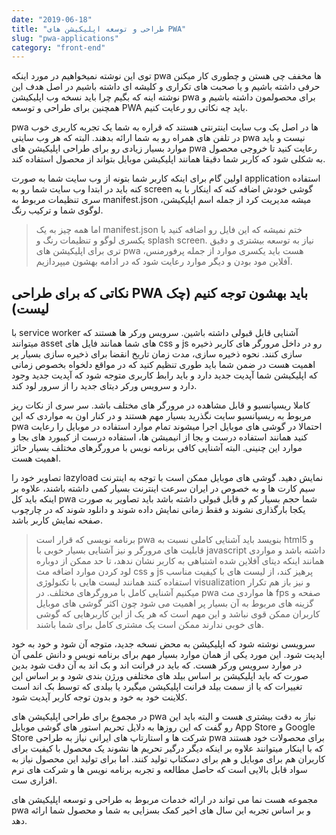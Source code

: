 ```yaml
---
date: "2019-06-18"
title: "طراحی و توسعه اپلیکیشن های PWA"
slug: "pwa-applications"
category: "front-end"
---
```

توی این نوشته نمیخواهیم در مورد اینکه pwa ها مخفف چی هستن و چطوری کار میکنن حرفی داشته باشیم و یا صحبت های تکراری و کلیشه ای داشته باشیم در اصل هدف این نوشته اینه که بگیم چرا باید نسخه وب اپلیکیشن pwa برای محصولمون داشته باشیم و همچنین برای طراحی و توسعه PWA باید چه نکاتی رو رعایت کنیم.

pwa ها در اصل یک وب سایت اینترنتی هستند که قراره به شما یک تجربه کاربری خوب در تلفن های همراه رو به شما ارائه بدهند. البته که هر وب سایتی pwa نیست و باید موارد بسیار زیادی رو برای طراحی اپلیکیشن های pwa رعایت کنید تا خروجی محصول به شکلی شود که کاربر شما دقیقا همانند اپلیکیشن موبایل بتواند از محصول استفاده کند.

اولین گام برای اینکه کاربر شما بتونه از وب سایت شما به صورت application استفاده کنه باید در ابتدا وب سایت شما رو به screen گوشی خودش اضافه کنه که اینکار با یه سری تنظیمات مربوط به manifest.json میشه مدیریت کرد از جمله اسم اپلیکیشن، لوگوی شما و ترکیب رنگ.
<!--more-->
> اما همه چیز به یک manifest.json ختم نمیشه که این فایل رو اضافه کنید با یکسری لوگو و تنظیمات رنگ و splash screen. نیاز به توسعه بیشتری و دقیق تری برای اپلیکیشن های pwa هست باید یکسری موارد از جمله پرفورمنس، آفلاین مود بودن و دیگر موارد رعایت شود که در ادامه بهشون میپردازیم.

## نکاتی که برای طراحی PWA باید بهشون توجه کنیم (چک لیست)

با service worker آشنایی قابل قبولی داشته باشین. سرویس ورکر ها هستند که میتوانند asset های شما همانند فایل های css و js رو در داخل مرورگر های کاربر ذخیره سازی کنند. نحوه ذخیره سازی، مدت زمان تاریخ انقضا برای ذخیره سازی بسیار پر اهمیت هست در ضمن شما باید طوری تنظیم کنید که در مواقع دلخواه بخصوص زمانی که اپلیکیشن شما آپدیت جدید دارد و باید رابط کاربری متوجه شود که آپدیت جدید وجود دارد و سرویس ورکر دیتای جدید را از سرور لود کند.

کاملا ریسپانسیو و قابل مشاهده در مرورگر های مختلف باشد. سر سری از نکات ریز مربوط به ریسپانسیو سایت نگذرید بسیار مهم هستند و در کنار اون به مواردی که این pwa احتمالا در گوشی های موبایل اجرا میشوند تمام موارد استفاده در موبایل را رعایت کنید همانند استفاده درست و بجا از انیمیشن ها، استفاده درست از کیبورد های بجا و موارد این چنینی. البته آشنایی کافی برنامه نویس با مرورگرهای مختلف بسیار حائز اهمیت هست.

تصاویر خود را lazyload نمایش دهید. گوشی های موبایل ممکن است با توجه به اینترنت سیم کارت ها و به خصوص در ایران سرعت اینترنت بسیار کمی داشته باشند، علاوه بر اینکه باید کل pwa شما حجم بسیار کم و قابل قبولی داشته باشد باید تصاویر به صورت یکجا بارگذاری نشوند و فقط زمانی نمایش داده شوند و دانلود شوند که در چارچوب صفحه نمایش کاربر باشد.

> برنامه نویسی که قرار است pwa بنویسد باید آشنایی کاملی نسبت به html5 و قابلیت های مرورگر و نیز آشنایی بسیار خوبی با javascript داشته باشد و مواردی همانند اینکه دیتای آفلاین شده اشتباهی به کاربر نشان ندهد، تا حد ممکن از دوباره لود کردن موارد اضافه مث css و js پرهیز کند، از لیست های با کیفیت مناسب استفاده کنند همانند لیست هایی با تکنولوژی visualization و نیز باز هم تکرار میکنیم آشنایی کامل با مرورگرهای مختلف. در pwa ها مواردی مث fps صفحه و گزینه های مربوط به آن بسیار پر اهمیت می شود چون اکثر گوشی های موبایل کاربران ممکن قوی نباشد و این مهم است که هر یک از این کاربرهایی که گوشی های خوبی ندارند ممکن است یک مشتری کامل برای شما باشند.

سرویسی نوشته شود که اپلیکیشن به محض نسخه جدید، متوجه آن شود و خود به خود اپدیت شود. این مورد یکی از همان موارد بسیار مهم برای برنامه نویس و دانش علمی آن در موارد سرویس ورکر هست. که باید در فرانت اند و بک اند به آن دقت شود بدین صورت که باید اپلیکیشن بر اساس بیلد های مختلفی ورژن بندی شود و بر اساس این تغییرات که یا از سمت بیلد فرانت اپلیکیشن میگیرد یا بیلدی که توسط بک اند است کلاینت خود به خود و بدون توجه کاربر آپدیت شود.

در مجموع برای طراحی اپلیکیشن های pwa نیاز به دقت بیشتری هست و البته باید این رو گفت که این روزها به دلایل تحریم استور های گوشی موبایل App Store و Google Store شرکت ها و استارتاپ های ایرانی نیاز به طراحی pwa برای محصولات خود هستند که با اینکار میتوانند علاوه بر اینکه دیگر درگیر تحریم ها نشوند یک محصول با کیفیت برای کاربران هم برای موبایل و هم برای دسکتاپ تولید کنند. اما برای تولید این محصول نیاز به سواد قابل بالایی است که حاصل مطالعه و تجربه برنامه نویس ها و شرکت های نرم افزاری ست.

مجموعه هست نما می تواند در ارائه خدمات مربوط به طراحی و توسعه اپلیکیشن های pwa و بر اساس تجربه این سال های اخیر کمک بسزایی به شما و محصول شما ارائه دهد.

